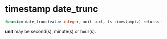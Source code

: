 # timestamp date_trunc  
```sql
function date_trunc(value integer, unit text, ts timestamptz) returns timestamptz
```
**unit** may be second(s), minute(s) or hour(s).
